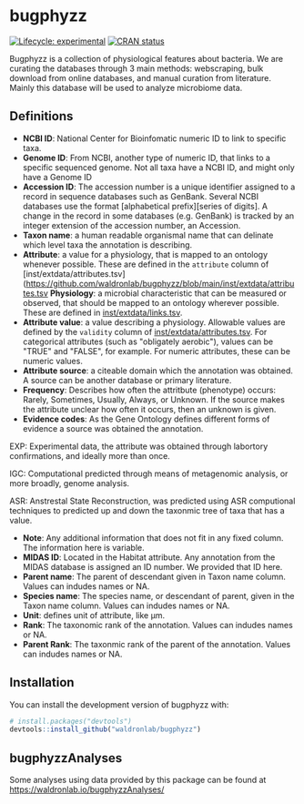 # bugphyzz

<!-- badges: start -->

[![Lifecycle:
experimental](https://img.shields.io/badge/lifecycle-experimental-orange.svg)](https://www.tidyverse.org/lifecycle/#experimental)
[![CRAN
status](https://www.r-pkg.org/badges/version/bugphyzz)](https://CRAN.R-project.org/package=bugphyzz)
<!-- badges: end -->

Bugphyzz is a collection of physiological features about bacteria. We are curating the databases through 3 main methods: webscraping, bulk download from online databases, and manual curation from literature. Mainly this database will be used to analyze microbiome data.

## Definitions
* **NCBI ID**: National Center for Bioinfomatic numeric ID to link to specific taxa.
* **Genome ID**: From NCBI, another type of numeric ID, that links to a specific sequenced genome. Not all taxa have a NCBI ID, and might only have a Genome ID
* **Accession ID**: The accession number is a unique identifier assigned to a record in sequence databases such as GenBank. Several NCBI databases use the format [alphabetical prefix][series of digits]. A change in the record in some databases (e.g. GenBank) is tracked by an integer extension of the accession number, an Accession.
* **Taxon name**: a human readable organismal name that can delinate which level taxa the annotation is describing.
* **Attribute**: a value for a physiology, that is mapped to an ontology whenever possible. These are defined in the `attribute` column of [inst/extdata/attributes.tsv](https://github.com/waldronlab/bugphyzz/blob/main/inst/extdata/attributes.tsv
 **Physiology**: a microbial characteristic that can be measured or observed, that should be mapped to an ontology wherever possible. These are defined in [inst/extdata/links.tsv](https://github.com/waldronlab/bugphyzz/blob/main/inst/extdata/links.tsv).
* **Attribute value**: a value describing a physiology. Allowable values are defined by the `validity` column of [inst/extdata/attributes.tsv](https://github.com/waldronlab/bugphyzz/blob/main/inst/extdata/attributes.tsv). For categorical attributes (such as "obligately aerobic"), values can be "TRUE" and "FALSE", for example. For numeric attributes, these can be numeric values.
* **Attribute source**: a citeable domain which the annotation was obtained. A source can be another database or primary literature.
* **Frequency**: Describes how often the attritbute (phenotype) occurs: Rarely, Sometimes, Usually, Always, or Unknown. If the source makes the attribute unclear how often it occurs, then an unknown is given.
* **Evidence codes**: As the Gene Ontology defines different forms of evidence a source was obtained the annotation. 

EXP: Experimental data, the attribute was obtained through labortory confirmations, and ideally more than once.

IGC: Computational predicted through means of metagenomic analysis, or more broadly, genome analysis.

ASR: Anstrestal State Reconstruction, was predicted using ASR computional techniques to predicted up and down the taxonmic tree of taxa that has a value.

* **Note**: Any additional information that does not fit in any fixed column. The information here is variable.
* **MIDAS ID**: Located in the Habitat attribute. Any annotation from the MIDAS database is assigned an ID number. We provided that ID here.
* **Parent name**: The parent of descendant given in Taxon name column. Values can indudes names or NA.
* **Species name**: The species name, or descendant of parent, given in the Taxon name column. Values can indudes names or NA.
* **Unit**: defines unit of attribute, like µm.
* **Rank**: The taxonomic rank of the annotation. Values can indudes names or NA.
* **Parent Rank**: The taxonmic rank of the parent of the annotation. Values can indudes names or NA.

## Installation

You can install the development version of bugphyzz with:

``` r
# install.packages("devtools")
devtools::install_github("waldronlab/bugphyzz")
```

## bugphyzzAnalyses

Some analyses using data provided by this package can be found at https://waldronlab.io/bugphyzzAnalyses/
